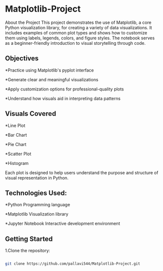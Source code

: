 # Matplotlib-Project
About the Project
This project demonstrates the use of Matplotlib, a core Python visualization library, for creating a variety of data visualizations. It includes examples of common plot types and shows how to customize them using labels, legends, colors, and figure styles. The notebook serves as a beginner-friendly introduction to visual storytelling through code.

## Objectives

*Practice using Matplotlib's pyplot interface

*Generate clear and meaningful visualizations

*Apply customization options for professional-quality plots

*Understand how visuals aid in interpreting data patterns

## Visuals Covered

*Line Plot

*Bar Chart

*Pie Chart

*Scatter Plot

*Histogram

Each plot is designed to help users understand the purpose and structure of visual representation in Python.

## Technologies Used:

*Python	Programming language

*Matplotlib	Visualization library

*Jupyter Notebook	Interactive development environment

## Getting Started
1.Clone the repository:

``` bash

git clone https://github.com/pallavi544/Matplotlib-Project.git

```

